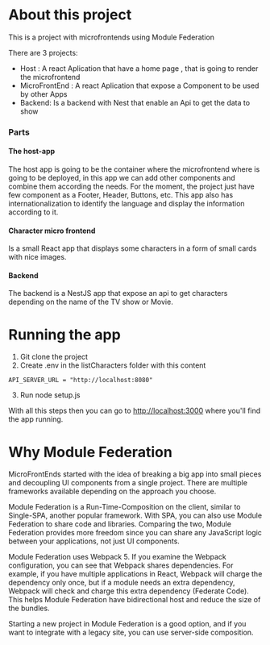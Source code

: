 # About this project 

This is a project with microfrontends using Module Federation

There are 3 projects:
- Host : A react Aplication that have a home page , that is going to render the microfrontend
- MicroFrontEnd : A react Aplication that expose a Component to be used by other Apps
- Backend: Is a backend with Nest that enable an Api to get the data to show
### Parts

#### The host-app

The host app is going to be the container where the microfrontend where is going to be deployed, in this app we can add other components and combine them according the needs. For the moment, the project just have few component as a Footer, Header, Buttons, etc.
This app also has internationalization to identify the language and display the information according to it.

#### Character micro frontend

Is a small React app that displays some characters in a form of small cards with nice images. 

#### Backend

The backend is a NestJS app that expose an api to get characters depending on the name of the TV show or Movie.


# Running the app
1. Git clone the project
2. Create .env in the listCharacters folder with this content
```
API_SERVER_URL = "http://localhost:8080"
```
3. Run node setup.js

With all this steps then you can go to  [http://localhost:3000](http://localhost:3000) where you'll find the app running.

# Why Module Federation

MicroFrontEnds started with the idea of breaking a big app into small pieces and decoupling UI components from a single project. There are multiple frameworks available depending on the approach you choose.

Module Federation is a Run-Time-Composition on the client, similar to Single-SPA, another popular framework. With SPA, you can also use Module Federation to share code and libraries. Comparing the two, Module Federation provides more freedom since you can share any JavaScript logic between your applications, not just UI components.

Module Federation uses Webpack 5. If you examine the Webpack configuration, you can see that Webpack shares dependencies. For example, if you have multiple applications in React, Webpack will charge the dependency only once, but if a module needs an extra dependency, Webpack will check and charge this extra dependency (Federate Code). This helps Module Federation have bidirectional host and reduce the size of the bundles.

Starting a new project in Module Federation is a good option, and if you want to integrate with a legacy site, you can use server-side composition.
